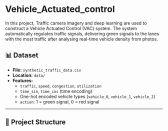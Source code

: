 # Vehicle_Actuated_control
In this project, Traffic camera imagery and deep learning are used to construct a Vehicle Actuated Control (VAC) system.  The system automatically regulates traffic signals, delivering green signals to the lanes with the most traffic after analysing real-time vehicle density from photos.
## 📊 Dataset

- **File:** `synthetic_traffic_data.csv`
- **Location:** `data/`
- **Features:**
  - `traffic`, `speed`, `congestion`, `utilization`
  - `time_sin`, `time_cos` (time encoding)
  - One-hot encoded vehicle types (`vehicle_0`, `vehicle_1`, `vehicle_2`)
  - `action`: 1 = green signal, 0 = red signal

---

## 📁 Project Structure
